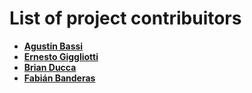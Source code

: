 # List of project contribuitors

* **[Agustin Bassi](https://github.com/agustinBassi)**
* **[Ernesto Giggliotti](https://github.com/ernesto-g)**
* **[Brian Ducca](https://github.com/brianducca)**
* **[Fabián Banderas](https://github.com/fabianbanderasb)**
